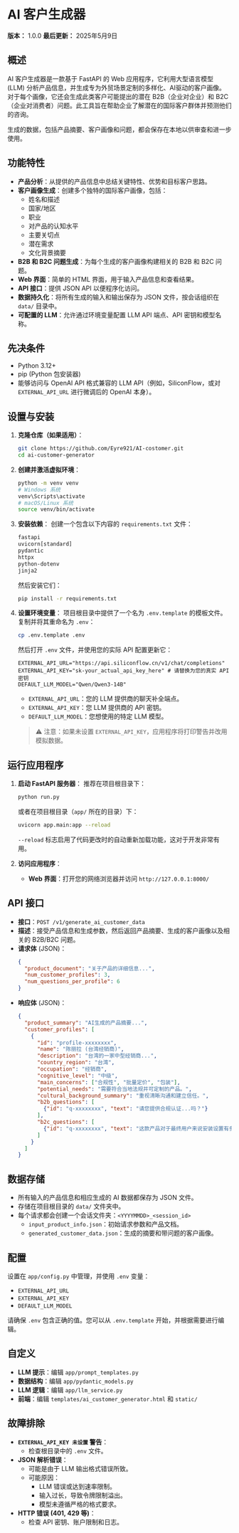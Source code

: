 # AI 客户生成器

**版本：** 1.0.0
**最后更新：** 2025年5月9日

## 概述

AI 客户生成器是一款基于 FastAPI 的 Web 应用程序，它利用大型语言模型 (LLM) 分析产品信息，并生成专为外贸场景定制的多样化、AI驱动的客户画像。对于每个画像，它还会生成此类客户可能提出的潜在 B2B（企业对企业）和 B2C（企业对消费者）问题。此工具旨在帮助企业了解潜在的国际客户群体并预测他们的咨询。

生成的数据，包括产品摘要、客户画像和问题，都会保存在本地以供审查和进一步使用。

## 功能特性

* **产品分析**：从提供的产品信息中总结关键特性、优势和目标客户思路。
* **客户画像生成**：创建多个独特的国际客户画像，包括：
    * 姓名和描述
    * 国家/地区
    * 职业
    * 对产品的认知水平
    * 主要关切点
    * 潜在需求
    * 文化背景摘要
* **B2B 和 B2C 问题生成**：为每个生成的客户画像构建相关的 B2B 和 B2C 问题。
* **Web 界面**：简单的 HTML 界面，用于输入产品信息和查看结果。
* **API 接口**：提供 JSON API 以便程序化访问。
* **数据持久化**：将所有生成的输入和输出保存为 JSON 文件，按会话组织在 `data/` 目录中。
* **可配置的 LLM**：允许通过环境变量配置 LLM API 端点、API 密钥和模型名称。

## 先决条件

* Python 3.12+
* pip (Python 包安装器)
* 能够访问与 OpenAI API 格式兼容的 LLM API（例如，SiliconFlow，或对 `EXTERNAL_API_URL` 进行微调后的 OpenAI 本身）。

## 设置与安装

1.  **克隆仓库（如果适用）**：
    ```bash
    git clone https://github.com/Eyre921/AI-costomer.git
    cd ai-customer-generator
    ```

2.  **创建并激活虚拟环境**：
    ```bash
    python -m venv venv
    # Windows 系统
    venv\Scripts\activate
    # macOS/Linux 系统
    source venv/bin/activate
    ```

3.  **安装依赖**：
    创建一个包含以下内容的 `requirements.txt` 文件：
    ```txt
    fastapi
    uvicorn[standard]
    pydantic
    httpx
    python-dotenv
    jinja2
    ```
    然后安装它们：
    ```bash
    pip install -r requirements.txt
    ```

4.  **设置环境变量**：
    项目根目录中提供了一个名为 `.env.template` 的模板文件。复制并将其重命名为 `.env`：
    ```bash
    cp .env.template .env
    ```
    然后打开 `.env` 文件，并使用您的实际 API 配置更新它：
    ```env
    EXTERNAL_API_URL="https://api.siliconflow.cn/v1/chat/completions"
    EXTERNAL_API_KEY="sk-your_actual_api_key_here" # 请替换为您的真实 API 密钥
    DEFAULT_LLM_MODEL="Qwen/Qwen3-14B"
    ```
    * `EXTERNAL_API_URL`：您的 LLM 提供商的聊天补全端点。
    * `EXTERNAL_API_KEY`：您 LLM 提供商的 API 密钥。
    * `DEFAULT_LLM_MODEL`：您想使用的特定 LLM 模型。

    > ⚠️ 注意：如果未设置 `EXTERNAL_API_KEY`，应用程序将打印警告并改用模拟数据。

## 运行应用程序

1.  **启动 FastAPI 服务器**：
    推荐在项目根目录下：
    ```bash
    python run.py
    ```
    或者在项目根目录（`app/` 所在的目录）下：
    ```bash
    uvicorn app.main:app --reload
    ```
    `--reload` 标志启用了代码更改时的自动重新加载功能，这对于开发非常有用。

2.  **访问应用程序**：
    * **Web 界面**：打开您的网络浏览器并访问 `http://127.0.0.1:8000/`

## API 接口

* **接口**：`POST /v1/generate_ai_customer_data`
* **描述**：接受产品信息和生成参数，然后返回产品摘要、生成的客户画像以及相关的 B2B/B2C 问题。
* **请求体** (JSON)：
    ```json
    {
      "product_document": "关于产品的详细信息...",
      "num_customer_profiles": 3,
      "num_questions_per_profile": 6
    }
    ```
* **响应体** (JSON)：
    ```json
    {
      "product_summary": "AI生成的产品摘要...",
      "customer_profiles": [
        {
          "id": "profile-xxxxxxxx",
          "name": "陈丽拉 (台湾经销商)",
          "description": "台湾的一家中型经销商...",
          "country_region": "台湾",
          "occupation": "经销商",
          "cognitive_level": "中级",
          "main_concerns": ["合规性", "批量定价", "包装"],
          "potential_needs": "需要符合当地法规并可定制的产品。",
          "cultural_background_summary": "重视清晰沟通和建立信任。",
          "b2b_questions": [
            {"id": "q-xxxxxxxx", "text": "请您提供合规认证...吗？"}
          ],
          "b2c_questions": [
            {"id": "q-xxxxxxxx", "text": "这款产品对于最终用户来说安装设置有多容易？"}
          ]
        }
      ]
    }
    ```

## 数据存储

* 所有输入的产品信息和相应生成的 AI 数据都保存为 JSON 文件。
* 存储在项目根目录的 `data/` 文件夹中。
* 每个请求都会创建一个会话文件夹：`<YYYYMMDD>_<session_id>`
    * `input_product_info.json`：初始请求参数和产品文档。
    * `generated_customer_data.json`：生成的摘要和带问题的客户画像。

## 配置

设置在 `app/config.py` 中管理，并使用 `.env` 变量：
* `EXTERNAL_API_URL`
* `EXTERNAL_API_KEY`
* `DEFAULT_LLM_MODEL`

请确保 `.env` 包含正确的值。您可以从 `.env.template` 开始，并根据需要进行编辑。

## 自定义

* **LLM 提示**：编辑 `app/prompt_templates.py`
* **数据结构**：编辑 `app/pydantic_models.py`
* **LLM 逻辑**：编辑 `app/llm_service.py`
* **前端**：编辑 `templates/ai_customer_generator.html` 和 `static/`

## 故障排除

* **`EXTERNAL_API_KEY 未设置` 警告**：
    * 检查根目录中的 `.env` 文件。
* **JSON 解析错误**：
    * 可能是由于 LLM 输出格式错误所致。
    * 可能原因：
        * LLM 错误或达到速率限制。
        * 输入过长，导致令牌限制溢出。
        * 模型未遵循严格的格式要求。
* **HTTP 错误 (401, 429 等)**：
    * 检查 API 密钥、账户限制和日志。